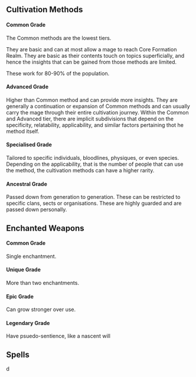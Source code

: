 
## Cultivation Methods

#### Common Grade

The Common methods are the lowest tiers. 

They are basic and can at most allow a mage to reach Core Formation Realm. They are basic as their contents touch on topics superficially, and hence the insights that can be gained from those methods are limited.

These work for 80-90% of the population.

#### Advanced Grade

Higher than Common method and can provide more insights. They are generally a continuation or expansion of Common methods and can usually carry the mage through their entire cultivation journey. Within the Common and Advanced tier, there are implicit subdivisions that depend on the specificity, relatability, applicability, and similar factors pertaining thot he method itself.


#### Specialised Grade

Tailored to specific individuals, bloodlines, physiques, or even species. Depending on the applicability, that is the number of people that can use the method, the cultivation methods can have a higher rarity.


#### Ancestral Grade

Passed down from generation to generation. These can be restricted to specific clans, sects or organisations. These are highly guarded and are passed down personally.


## Enchanted Weapons

#### Common Grade

Single enchantment.

#### Unique Grade

More than two enchantments.

#### Epic Grade

Can grow stronger over use.

#### Legendary Grade

Have psuedo-sentience, like a nascent will

## Spells

d